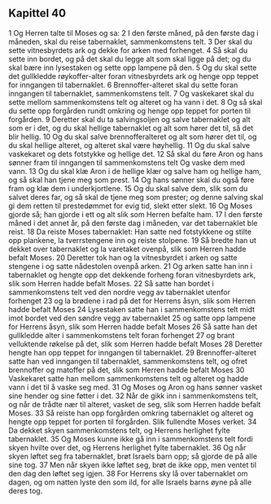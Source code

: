 ## Kapittel 40

1 Og Herren talte til Moses og sa:
2 I den første måned, på den første dag i måneden, skal du reise tabernaklet, sammenkomstens telt.
3 Der skal du sette vitnesbyrdets ark og dekke for arken med forhenget.
4 Så skal du sette inn bordet, og på det skal du legge alt som skal ligge på det; og du skal bære inn lysestaken og sette opp lampene på den.
5 Og du skal sette det gullkledde røykoffer-alter foran vitnesbyrdets ark og henge opp teppet for inngangen til tabernaklet.
6 Brennoffer-alteret skal du sette foran inngangen til tabernaklet, sammenkomstens telt.
7 Og vaskekaret skal du sette mellom sammenkomstens telt og alteret og ha vann i det.
8 Og så skal du sette opp forgården rundt omkring og henge opp teppet for porten til forgården.
9 Deretter skal du ta salvingsoljen og salve tabernaklet og alt som er i det, og du skal hellige tabernaklet og alt som hører det til, så det blir hellig.
10 Og du skal salve brennofferalteret og alt som hører det til, og du skal hellige alteret, og alteret skal være høyhellig.
11 Og du skal salve vaskekaret og dets fotstykke og hellige det.
12 Så skal du føre Aron og hans sønner fram til inngangen til sammenkomstens telt Og vaske dem med vann.
13 Og du skal klæ Aron i de hellige klær og salve ham og hellige ham, og så skal han tjene meg som prest.
14 Og hans sønner skal du også føre fram og klæ dem i underkjortlene.
15 Og du skal salve dem, slik som du salvet deres far, og så skal de tjene meg som prester; og denne salving skal gi dem retten til prestedømmet for evig tid, slekt etter slekt.
16 Og Moses gjorde så; han gjorde i ett og alt slik som Herren befalte ham.
17 I den første måned i det annet år, på den første dag i måneden, var det tabernaklet ble reist.
18 Da reiste Moses tabernaklet: Han satte ned fotstykkene og stilte opp plankene, la tverrstengene inn og reiste stolpene.
19 Så bredte han ut dekket over tabernaklet og la varetaket ovenpå, slik som Herren hadde befalt Moses.
20 Deretter tok han og la vitnesbyrdet i arken og satte stengene i og satte nådestolen ovenpå arken.
21 Og arken satte han inn i tabernaklet og hengte opp det dekkende forheng foran vitnesbyrdets ark, slik som Herren hadde befalt Moses.
22 Så satte han bordet i sammenkomstens telt ved den nordre vegg av tabernaklet utenfor forhenget
23 og la brødene i rad på det for Herrens åsyn, slik som Herren hadde befalt Moses
24 Lysestaken satte han i sammenkomstens telt midt imot bordet ved den søndre vegg av tabernaklet
25 og satte opp lampene for Herrens åsyn, slik som Herren hadde befalt Moses
26 Så satte han det gullkledde alter i sammenkomstens telt foran forhenget
27 og brant velluktende røkelse på det, slik som Herren hadde befalt Moses
28 Deretter hengte han opp teppet for inngangen til tabernaklet.
29 Brennoffer-alteret satte han ved inngangen til tabernaklet, sammenkomstens telt, og ofret brennoffer og matoffer på det, slik som Herren hadde befalt Moses
30 Vaskekaret satte han mellom sammenkomstens telt og alteret og hadde vann i det til å vaske seg med.
31 Og Moses og Aron og hans sønner vasket sine hender og sine føtter i det.
32 Når de gikk inn i sammenkomstens telt, og når de trådte nær til alteret, vasket de seg, slik som Herren hadde befalt Moses.
33 Så reiste han opp forgården omkring tabernaklet og alteret og hengte opp teppet for porten til forgården. Slik fullendte Moses verket.
34 Da dekket skyen sammenkomstens telt, og Herrens herlighet fylte tabernaklet.
35 Og Moses kunne ikke gå inn i sammenkomstens telt fordi skyen hvilte over det, og Herrens herlighet fylte tabernaklet.
36 Og når skyen løftet seg fra tabernaklet, brøt Israels barn opp; så gjorde de på alle sine tog.
37 Men når skyen ikke løftet seg, brøt de ikke opp, men ventet til den dag den løftet seg igjen.
38 For Herrens sky lå over tabernaklet om dagen, og om natten lyste den som ild, for alle Israels barns øyne på alle deres tog.
